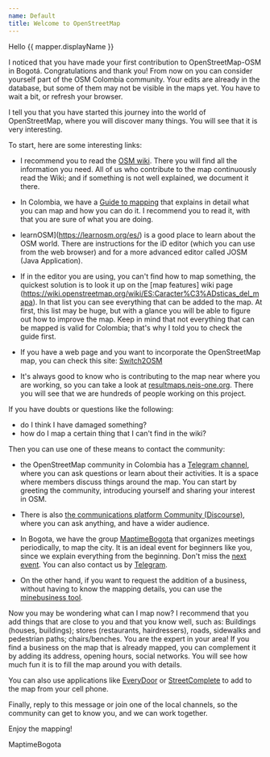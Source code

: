 ```yaml
---
name: Default
title: Welcome to OpenStreetMap
---
```


Hello {{ mapper.displayName }}

I noticed that you have made your first contribution to OpenStreetMap-OSM in Bogotá.
Congratulations and thank you!
From now on you can consider yourself part of the OSM Colombia community.
Your edits are already in the database, but some of them may not be visible in the maps yet. You have to wait a bit, or refresh your browser.

I tell you that you have started this journey into the world of OpenStreetMap, where you will discover many things.
You will see that it is very interesting.

To start, here are some interesting links:

* I recommend you to read the [OSM wiki](https://wiki.openstreetmap.org/wiki/ES:P%C3%A1gina_principal).
There you will find all the information you need.
All of us who contribute to the map continuously read the Wiki; and if something is not well explained, we document it there.

* In Colombia, we have a [Guide to mapping](https://wiki.openstreetmap.org/wiki/ES:Colombia/Gu%C3%ADa_para_mapear) that explains in detail what you can map and how you can do it.
I recommend you to read it, with that you are sure of what you are doing.

* learnOSM](https://learnosm.org/es/) is a good place to learn about the OSM world.
There are instructions for the iD editor (which you can use from the web browser) and for a more advanced editor called JOSM (Java Application).

* If in the editor you are using, you can't find how to map something, the quickest solution is to look it up on the [map features] wiki page (https://wiki.openstreetmap.org/wiki/ES:Caracter%C3%ADsticas_del_mapa).
In that list you can see everything that can be added to the map.
At first, this list may be huge, but with a glance you will be able to figure out how to improve the map.
Keep in mind that not everything that can be mapped is valid for Colombia; that's why I told you to check the guide first.

* If you have a web page and you want to incorporate the OpenStreetMap map, you can check this site: [Switch2OSM](https://switch2osm.org/)

* It's always good to know who is contributing to the map near where you are working, so you can take a look at [resultmaps.neis-one.org](https://resultmaps.neis-one.org/). There you will see that we are hundreds of people working on this project.

If you have doubts or questions like the following:

* do I think I have damaged something?
* how do I map a certain thing that I can't find in the wiki?

Then you can use one of these means to contact the community:

* the OpenStreetMap community in Colombia has a [Telegram channel](https://telegram.me/osmco), where you can ask questions or learn about their activities.
It is a space where members discuss things around the map.
You can start by greeting the community, introducing yourself and sharing your interest in OSM.

* There is also [the communications platform Community (Discourse)](https://community.openstreetmap.org/), where you can ask anything, and have a wider audience.

* In Bogota, we have the group [MaptimeBogota](https://maptime.io/bogota/) that organizes meetings periodically, to map the city.
It is an ideal event for beginners like you, since we explain everything from the beginning.
Don't miss the [next event](https://www.meetup.com/maptime-bogota-colombia-osm/).
You can also contact us by [Telegram](https://t.me/MaptimeBogota).

* On the other hand, if you want to request the addition of a business, without having to know the mapping details, you can use the [minebusiness tool](https://maptimebogota.github.io/minegocio/).

Now you may be wondering what can I map now?
I recommend that you add things that are close to you and that you know well, such as:
Buildings (houses, buildings); stores (restaurants, hairdressers), roads, sidewalks and pedestrian paths; chairs/benches.
You are the expert in your area!
If you find a business on the map that is already mapped, you can complement it by adding its address, opening hours, social networks. 
You will see how much fun it is to fill the map around you with details.

You can also use applications like [EveryDoor](https://every-door.app/) or [StreetComplete](https://streetcomplete.app/) to add to the map from your cell phone.

Finally, reply to this message or join one of the local channels, so the community can get to know you, and we can work together.

Enjoy the mapping!



MaptimeBogota


